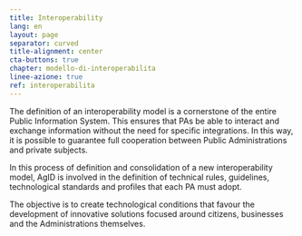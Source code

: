 ```yaml
---
title: Interoperability
lang: en
layout: page
separator: curved
title-alignment: center
cta-buttons: true
chapter: modello-di-interoperabilita
linee-azione: true
ref: interoperabilita
---
```

The definition of an interoperability model is a cornerstone of the entire Public Information System. This ensures that PAs be able to interact and exchange information without the need for specific integrations. In this way, it is possible to guarantee full cooperation between Public Administrations and private subjects.

In this process of definition and consolidation of a new interoperability model, AgID is involved in the definition of technical rules, guidelines, technological standards and profiles that each PA must adopt.

The objective is to create technological conditions that favour the development of innovative solutions focused around citizens, businesses and the Administrations themselves.

